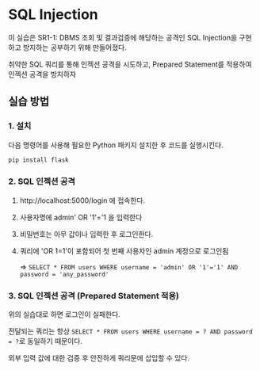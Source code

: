 # SQL Injection

이 실습은 SR1-1: DBMS 조회 및 결과검증에 해당하는 공격인 SQL Injection을 구현하고 방지하는 공부하기 위해 만들어졌다. 

취약한 SQL 쿼리를 통해 인젝션 공격을 시도하고, Prepared Statement를 적용하여 인젝션 공격을 방지하자

## 실습 방법
### 1. 설치
다음 명령어를 사용해 필요한 Python 패키지 설치한 후 코드를 실행시킨다. 
```bash
pip install flask
```

### 2. SQL 인젝션 공격
1. http://localhost:5000/login 에 접속한다. 
2. 사용자명에 admin' OR '1'='1  을 입력한다
3. 비밀번호는 아무 값이나 입력한 후 로그인한다. 
4. 쿼리에 'OR 1=1'이 포함되어 첫 번째 사용자인 admin 계정으로 로그인됨
   
    => ```SELECT * FROM users WHERE username = 'admin' OR '1'='1' AND password = 'any_password'```

### 3. SQL 인젝션 공격 (Prepared Statement 적용)
위의 실습대로 하면 로그인이 실패한다. 

전달되는 쿼리는 항상
```SELECT * FROM users WHERE username = ? AND password = ?```로 동일하기 때문이다. 

외부 입력 값에 대한 검증 후 안전하게 쿼리문에 삽입할 수 있다. 

